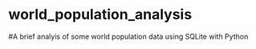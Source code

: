 # world_population_analysis

#A brief analyis of some world population data using SQLite with Python
